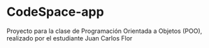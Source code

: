 # CodeSpace-app
Proyecto para la clase de Programación Orientada a Objetos (POO),
realizado por el estudiante Juan Carlos Flor